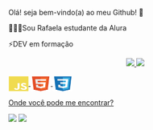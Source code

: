 Olá! seja bem-vindo(a) ao meu Github! 👋

🙋🏻‍♀️Sou Rafaela estudante da Alura

⚡DEV em formação 

<div align="center">
  <a href="https://github.com/Rafaela- Cristina">
  <img height="180em" src="https://github-readme-stats.vercel.app/api?username=Rafaela-Cristina&show_icons=true&theme=radical&include_all_commits=true&count_private=true"/>
  <img height="180em" src="https://github-readme-stats.vercel.app/api/top-langs/?username=Rafaela-Cristina&layout=compact&langs_count=7&theme=radical"/>
</div>

  
  <div style="display: inline_block"><br>
  <img align="center" alt="Rafa-Js" height="30" width="40" src="https://raw.githubusercontent.com/devicons/devicon/master/icons/javascript/javascript-plain.svg">
  <img align="center" alt="Rafa-HTML" height="30" width="40" src="https://raw.githubusercontent.com/devicons/devicon/master/icons/html5/html5-original.svg">
  <img align="center" alt="Rafa-CSS" height="30" width="40" src="https://raw.githubusercontent.com/devicons/devicon/master/icons/css3/css3-original.svg">
</div>


  
  Onde você pode me encontrar?

 
<div>  
  <a href = "mailto:contatorafaelaluzpe@gmail.com"><img src="https://img.shields.io/badge/Gmail-D14836?style=for-the-badge&logo=gmail&logoColor=white" target="_blank"></a>
  <a href="https://www.linkedin.com/in/rafaela-luz-067222203/" target="_blank"><img src="https://img.shields.io/badge/-LinkedIn-%230077B5?style=for-the-badge&logo=linkedin&logoColor=white" target="_blank"></a> 
  
</div>

